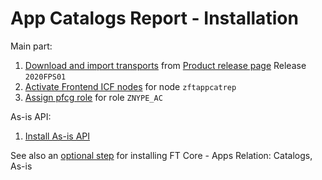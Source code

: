 # App Catalogs Report - Installation

Main part:

1. [Download and import transports](../../inst/step-1.md) from [Product release page](https://github.com/fioritracker/ac/releases) Release `2020FPS01` 
2. [Activate Frontend ICF nodes](../../inst/step-2.md) for node `zftappcatrep`
3. [Assign pfcg role](../../inst/step-3.md) for role `ZNYPE_AC`

As-is API:

1. [Install As-is API](../../asis/SPS02/inst.md)

See also an [optional step](inst-opt.md) for installing FT Core - Apps Relation: Catalogs, As-is